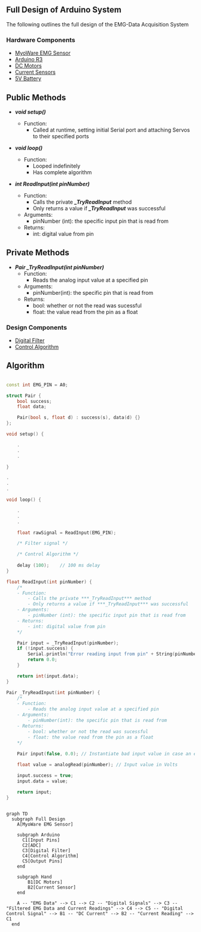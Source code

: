 ## Full Design of Arduino System

The following outlines the full design of the EMG-Data Acquisition System

### Hardware Components
- [MyoWare EMG Sensor](https://myoware.com/products/muscle-sensor/)
- [Arduino R3](https://store.arduino.cc/products/arduino-uno-rev3?srsltid=AfmBOoomeKbo_HNUKn9RDlytncmMrz4883O9ouOAUkNsl1cv23ON0Frv)
- [DC Motors](https://www.amazon.com/dp/B01HSX1IDE?ref_=pe_125775000_1044873430_fed_asin_title&th=1)
- [Current Sensors](https://www.amazon.com/UMLIFE-Current-Detector-ACS712ELC-Amperage/dp/B091Y2V3G7/ref=sr_1_3?crid=2GNTWDOA85J0T&dib=eyJ2IjoiMSJ9.HvV2KPdhpyWtyjpRALJ3Fpp49_pw1VTcM1XHHkJBAtO-_PWY10_1SwhYdlYyqdmc6atqoxZF1yk9jfqKa3aVZ1lW3cL-YOpTfPSJPNjuQK8ToR8xdledTNkGTZ_TY2YGjuh107X2Q-EDJL0wbI4ejA0Gpxhq1b_kgqv4oHzK9Mih0tAa8M4q04ujikwtWnNjGIhGrOw1O6p9ADx1295kwDXA3iVdUS-pOshkPvUvMLc.dvBSNYpFSS1BlTdt5PKDdTZYYx2TcMC_nDATcuPRotI&dib_tag=se&keywords=acs712%2Bcurrent%2Bsensor&qid=1737063190&sprefix=ACS712%2Caps%2C121&sr=8-3&th=1)
- [5V Battery](https://www.amazon.com/Batteries-RECHARGED-Wireless-Security-Flashlights/dp/B09KRW2W4T/ref=sxin_16_pa_sp_search_thematic_sspa?content-id=amzn1.sym.c5787da2-212d-48eb-a894-9ea5a87adeb3%3Aamzn1.sym.c5787da2-212d-48eb-a894-9ea5a87adeb3&crid=2ITUI25C1QMEC&cv_ct_cx=rechargeable+7V+batteries&keywords=rechargeable+7V+batteries&pd_rd_i=B09KRW2W4T&pd_rd_r=254d4f8e-7674-44bc-9cca-4e4146c912a6&pd_rd_w=rN62y&pd_rd_wg=TUASP&pf_rd_p=c5787da2-212d-48eb-a894-9ea5a87adeb3&pf_rd_r=XAHVEKC90NSXBJY85MG6&qid=1738699698&sbo=RZvfv%2F%2FHxDF%2BO5021pAnSA%3D%3D&sprefix=rechargeable+7v+batterie%2Caps%2C117&sr=1-2-6024b2a3-78e4-4fed-8fed-e1613be3bcce-spons&sp_csd=d2lkZ2V0TmFtZT1zcF9zZWFyY2hfdGhlbWF0aWM&psc=1)

## Public Methods
- ***void setup()***
  - Function: 
    - Called at runtime, setting initial Serial port and attaching Servos to their specified ports
  
- ***void loop()***
  - Function:
    - Looped indefinitely
    - Has complete algorithm

- ***int ReadInput(int pinNumber)***
    - Function:
        - Calls the private ***_TryReadInput*** method 
        - Only returns a value if ***_TryReadInput*** was successful
    - Arguments:
        - pinNumber (int): the specific input pin that is read from
    - Returns:
        - int: digital value from pin

## Private Methods
- ***Pair _TryReadInput(int pinNumber)***
    - Function:
        - Reads the analog input value at a specified pin
    - Arguments:
        - pinNumber(int): the specific pin that is read from
    - Returns:
        - bool: whether or not the read was sucessful
        - float: the value read from the pin as a float

### Design Components
- [Digital Filter](https://github.com/PeteMillians/Senior-Design/blob/Add-Design/docs/FilterDesign.md)
- [Control Algorithm](https://github.com/PeteMillians/Senior-Design/blob/Add-Design/docs/ControlAlgorithmDesign.md)

## Algorithm

```c++

const int EMG_PIN = A0;

struct Pair {
    bool success;
    float data;

    Pair(bool s, float d) : success(s), data(d) {}
};

void setup() {

    .
    .
    .

}

.
.
.

void loop() {

    .
    .
    .

    float rawSignal = ReadInput(EMG_PIN);

    /* Filter signal */

    /* Control Algorithm */
    
    delay (100);    // 100 ms delay
}

float ReadInput(int pinNumber) {
    /* 
    - Function:
        - Calls the private ***_TryReadInput*** method 
        - Only returns a value if ***_TryReadInput*** was successful
    - Arguments:
        - pinNumber (int): the specific input pin that is read from
    - Returns:
        - int: digital value from pin
    */

    Pair input = _TryReadInput(pinNumber);
    if (!input.success) {
        Serial.println("Error reading input from pin" + String(pinNumber));
        return 0.0;
    }

    return int(input.data);
}

Pair _TryReadInput(int pinNumber) {
    /* 
    - Function:
        - Reads the analog input value at a specified pin
    - Arguments:
        - pinNumber(int): the specific pin that is read from
    - Returns:
        - bool: whether or not the read was sucessful
        - float: the value read from the pin as a float
    */
   
    Pair input(false, 0.0); // Instantiate bad input value in case an error occurs

    float value = analogRead(pinNumber); // Input value in Volts

    input.success = true;  
    input.data = value;

    return input;
}
    

```

```mermaid
graph TD
  subgraph Full Design
    A[MyoWare EMG Sensor]
    
    subgraph Arduino
      C1[Input Pins]
      C2[ADC]
      C3[Digital Filter]
      C4[Control Algorithm]
      C5[Output Pins]
    end

    subgraph Hand
        B1[DC Motors]
        B2[Current Sensor]
    end
    
    A -- "EMG Data" --> C1 --> C2 -- "Digital Signals" --> C3 -- "Filtered EMG Data and Current Readings" --> C4 --> C5 -- "Digital Control Signal" --> B1 -- "DC Current" --> B2 -- "Current Reading" --> C1
  end
```
